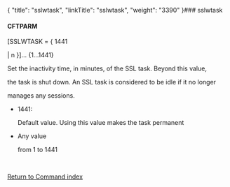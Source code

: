 {
    "title": "sslwtask",
    "linkTitle": "sslwtask",
    "weight": "3390"
}### <span id="sslwtask"></span>sslwtask

#### CFTPARM

\[SSLWTASK = { 1441
| n }\]... {1...1441}

Set the inactivity time, in minutes, of the SSL task. Beyond this value,
the task is shut down. An SSL task is considered to be idle if it no longer
manages any sessions.

-   1441:
    Default value. Using this value makes the task permanent
-   Any value
    from 1 to 1441

 

[Return to Command index](../../)
